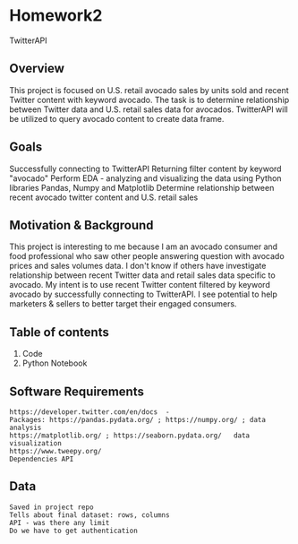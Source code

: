 # Homework2
TwitterAPI 
## Overview
This project is focused on U.S. retail avocado sales by units sold and recent Twitter content with keyword avocado.
The task is to determine relationship between Twitter data and U.S. retail sales data for avocados.
TwitterAPI will be utilized to query avocado content to create data frame.
## Goals
Successfully connecting to TwitterAPI
Returning filter content by keyword "avocado"
Perform EDA - analyzing and visualizing the data using Python libraries Pandas, Numpy and Matplotlib
Determine relationship between recent avocado twitter content and U.S. retail sales
## Motivation & Background
This project is interesting to me because I am an avocado consumer and food professional who saw other people answering question with avocado prices and sales volumes data. I don't know if others have investigate relationship between recent Twitter data and retail sales data specific to avocado. My intent is to use recent Twitter content filtered by keyword avocado by successfully connecting to TwitterAPI. I see potential to help marketers & sellers to better target their engaged consumers.
## Table of contents
1. Code
2. Python Notebook
## Software Requirements
	https://developer.twitter.com/en/docs  - 
	Packages: https://pandas.pydata.org/ ; https://numpy.org/ ; data analysis
	https://matplotlib.org/ ; https://seaborn.pydata.org/   data visualization
	https://www.tweepy.org/
	Dependencies API

## Data
	Saved in project repo
	Tells about final dataset: rows, columns
	API - was there any limit
	Do we have to get authentication
